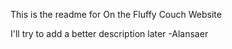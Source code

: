 This is the readme for On the Fluffy Couch Website

I'll try to add a better description later
-Alansaer
